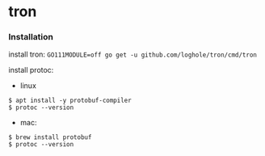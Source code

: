 # tron

### Installation

install tron: `GO111MODULE=off go get -u github.com/loghole/tron/cmd/tron`

install protoc: 

* linux
 ```
$ apt install -y protobuf-compiler
$ protoc --version
```
* mac:
```
$ brew install protobuf
$ protoc --version
```
